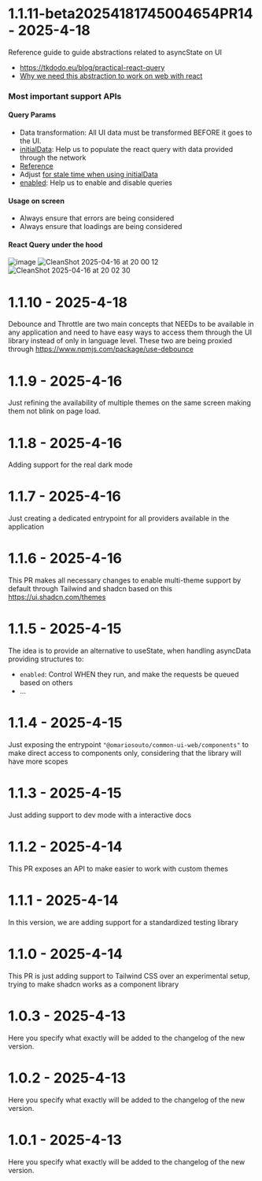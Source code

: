 # 1.1.11-beta20254181745004654PR14 - 2025-4-18

Reference guide to guide abstractions related to asyncState on UI
- https://tkdodo.eu/blog/practical-react-query
- [Why we need this abstraction to work on web with react](https://tkdodo.eu/blog/why-you-want-react-query)
### Most important support APIs
#### Query Params
- Data transformation: All UI data must be transformed BEFORE it goes to the UI.
- [initialData](https://tanstack.com/query/v4/docs/framework/react/guides/initial-query-data#using-initialdata-to-prepopulate-a-query): Help us to populate the react query with data provided through the network
- [Reference](https://tkdodo.eu/blog/placeholder-and-initial-data-in-react-query)
- Adjust [for stale time when using initialData](https://tkdodo.eu/blog/react-query-fa-qs#why-is-the-queryfn-not-called)
- [enabled](https://tanstack.com/query/v4/docs/framework/react/guides/disabling-queries): Help us to enable and disable queries
#### Usage on screen
- Always ensure that errors are being considered
- Always ensure that loadings are being considered
#### React Query under the hood
![image](https://github.com/user-attachments/assets/ea301fc5-048d-4932-89d0-8caeaa8d7266)
![CleanShot 2025-04-16 at 20 00 12](https://github.com/user-attachments/assets/08efeb9f-300f-46bd-8335-a021f69c6811)
![CleanShot 2025-04-16 at 20 02 30](https://github.com/user-attachments/assets/78b1626d-f75e-4318-8039-5a9d3d23a2c1)


# 1.1.10 - 2025-4-18

Debounce and Throttle are two main concepts that NEEDs to be available in any application and need to have easy ways to access them through the UI library instead of only in language level.
These two are being proxied through https://www.npmjs.com/package/use-debounce


# 1.1.9 - 2025-4-16

Just refining the availability of multiple themes on the same screen making them not blink on page load.


# 1.1.8 - 2025-4-16

Adding support for the real dark mode


# 1.1.7 - 2025-4-16

Just creating a dedicated entrypoint for all providers available in the application


# 1.1.6 - 2025-4-16

This PR makes all necessary changes to enable multi-theme support by default through Tailwind and shadcn based on this https://ui.shadcn.com/themes


# 1.1.5 - 2025-4-15

The idea is to provide an alternative to useState, when handling asyncData providing structures to:
- `enabled`: Control WHEN they run, and make the requests be queued based on others
- ...


# 1.1.4 - 2025-4-15

Just exposing the entrypoint `"@omariosouto/common-ui-web/components"` to make direct access to components only, considering that the library will have more scopes


# 1.1.3 - 2025-4-15

Just adding support to dev mode with a interactive docs


# 1.1.2 - 2025-4-14

This PR exposes an API to make easier to work with custom themes


# 1.1.1 - 2025-4-14

In this version, we are adding support for a standardized testing library


# 1.1.0 - 2025-4-14

This PR is just adding support to Tailwind CSS over an experimental setup, trying to make shadcn works as a component library


# 1.0.3 - 2025-4-13

Here you specify what exactly will be added to the changelog of the new version.


# 1.0.2 - 2025-4-13

Here you specify what exactly will be added to the changelog of the new version.


# 1.0.1 - 2025-4-13

Here you specify what exactly will be added to the changelog of the new version.


